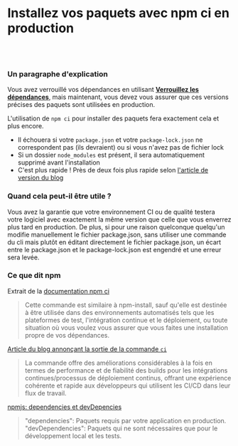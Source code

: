 # Installez vos paquets avec npm ci en production

<br/><br/>

### Un paragraphe d'explication

Vous avez verrouillé vos dépendances en utilisant [**Verrouillez les dépendances**](/sections/production/lockdependencies.french.md), mais maintenant, vous devez vous assurer que ces versions précises des paquets sont utilisées en production.

L'utilisation de `npm ci` pour installer des paquets fera exactement cela et plus encore.
* Il échouera si votre `package.json` et votre `package-lock.json` ne correspondent pas (ils devraient) ou si vous n'avez pas de fichier lock
* Si un dossier `node_modules` est présent, il sera automatiquement supprimé avant l'installation
* C'est plus rapide ! Près de deux fois plus rapide selon [l'article de version du blog](https://blog.npmjs.org/post/171556855892/introducing-npm-ci-for-faster-more-reliable)

### Quand cela peut-il être utile ?
Vous avez la garantie que votre environnement CI ou de qualité testera votre logiciel avec exactement la même version que celle que vous enverrez plus tard en production.
De plus, si pour une raison quelconque quelqu'un modifie manuellement le fichier package.json, sans utiliser une commande du cli mais plutôt en éditant directement le fichier package.json, un écart entre le package.json et le package-lock.json est engendré et une erreur sera levée.

### Ce que dit npm

Extrait de la [documentation npm ci](https://docs.npmjs.com/cli/ci.html)
> Cette commande est similaire à npm-install, sauf qu'elle est destinée à être utilisée dans des environnements automatisés tels que les plateformes de test, l'intégration continue et le déploiement, ou toute situation où vous voulez vous assurer que vous faites une installation propre de vos dépendances.

[Article du blog annonçant la sortie de la commande `ci`](https://blog.npmjs.org/post/171556855892/introducing-npm-ci-for-faster-more-reliable)
> La commande offre des améliorations considérables à la fois en termes de performance et de fiabilité des builds pour les intégrations continues/processus de déploiement continus, offrant une expérience cohérente et rapide aux développeurs qui utilisent les CI/CD dans leur flux de travail.

[npmjs: dependencies et devDepencies](https://docs.npmjs.com/specifying-dependencies-and-devdependencies-in-a-package-json-file)
>    "dependencies": Paquets requis par votre application en production.
>    "devDependencies": Paquets qui ne sont nécessaires que pour le développement local et les tests.

<br/><br/>
